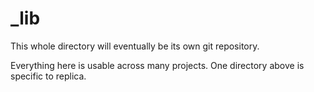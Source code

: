 _lib
====

This whole directory will eventually be its own git repository.

Everything here is usable across many projects. One directory above is specific to replica.
